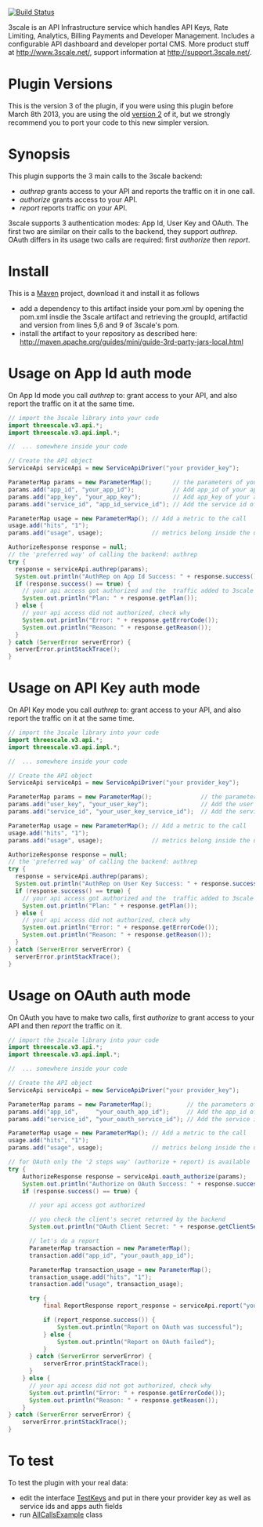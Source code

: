 [![Build Status](https://secure.travis-ci.org/3scale/3scale_ws_api_for_java.png?branch=master)](http://travis-ci.org/3scale/3scale_ws_api_for_java)

3scale is an API Infrastructure service which handles API Keys, Rate Limiting, Analytics, Billing Payments and Developer Management. Includes a configurable API dashboard and developer portal CMS. More product stuff at http://www.3scale.net/, support information at http://support.3scale.net/.

Plugin Versions
===============

This is the version 3 of the plugin, if you were using this plugin before March 8th 2013, you are using the old [version 2](https://github.com/3scale/3scale_ws_api_for_java/tree/v2) of it, but we strongly recommend you to port your code to this new simpler version.

Synopsis
========

This plugin supports the 3 main calls to the 3scale backend:

- *authrep* grants access to your API and reports the traffic on it in one call.
- *authorize* grants access to your API.
- *report* reports traffic on your API.

3scale supports 3 authentication modes: App Id, User Key and OAuth. The first two are similar on their calls to the backend, they support *authrep*. OAuth differs in its usage two calls are required: first *authorize* then *report*.

Install
=======

This is a [Maven](http://maven.apache.org/) project, download it and install it as follows
- add a dependency to this artifact inside your pom.xml by opening the pom.xml insdie the 3scale artifact and retrieving the groupId, artifactid and version from lines 5,6 and 9 of 3scale's pom.
- install the artifact to your repository as described here:
http://maven.apache.org/guides/mini/guide-3rd-party-jars-local.html


Usage on App Id auth mode
=========================

On App Id mode you call *authrep* to: grant access to your API, and also report the traffic on it at the same time.

```java
// import the 3scale library into your code
import threescale.v3.api.*;
import threescale.v3.api.impl.*;

//  ... somewhere inside your code

// Create the API object
ServiceApi serviceApi = new ServiceApiDriver("your provider_key");

ParameterMap params = new ParameterMap();      // the parameters of your call
params.add("app_id", "your_app_id");           // Add app_id of your application for authorization
params.add("app_key", "your_app_key");         // Add app_key of your application for authorization
params.add("service_id", "app_id_service_id"); // Add the service id of your application

ParameterMap usage = new ParameterMap(); // Add a metric to the call
usage.add("hits", "1");
params.add("usage", usage);              // metrics belong inside the usage parameter

AuthorizeResponse response = null;
// the 'preferred way' of calling the backend: authrep
try {
  response = serviceApi.authrep(params);
  System.out.println("AuthRep on App Id Success: " + response.success());
  if (response.success() == true) {
    // your api access got authorized and the  traffic added to 3scale backend
    System.out.println("Plan: " + response.getPlan());
  } else {
    // your api access did not authorized, check why
    System.out.println("Error: " + response.getErrorCode());
    System.out.println("Reason: " + response.getReason());
  }
} catch (ServerError serverError) {
  serverError.printStackTrace();
}
```

Usage on API Key auth mode
==========================

On API Key mode you call *authrep* to: grant access to your API, and also report the traffic on it at the same time.

```java
// import the 3scale library into your code
import threescale.v3.api.*;
import threescale.v3.api.impl.*;

//  ... somewhere inside your code

// Create the API object
ServiceApi serviceApi = new ServiceApiDriver("your provider_key");

ParameterMap params = new ParameterMap();              // the parameters of your call
params.add("user_key", "your_user_key");               // Add the user key of your application for authorization
params.add("service_id", "your_user_key_service_id");  // Add the service id of your application

ParameterMap usage = new ParameterMap(); // Add a metric to the call
usage.add("hits", "1");
params.add("usage", usage);              // metrics belong inside the usage parameter

AuthorizeResponse response = null;
// the 'preferred way' of calling the backend: authrep
try {
  response = serviceApi.authrep(params);
  System.out.println("AuthRep on User Key Success: " + response.success());
  if (response.success() == true) {
    // your api access got authorized and the  traffic added to 3scale backend
    System.out.println("Plan: " + response.getPlan());
  } else {
    // your api access did not authorized, check why
    System.out.println("Error: " + response.getErrorCode());
    System.out.println("Reason: " + response.getReason());
  }
} catch (ServerError serverError) {
  serverError.printStackTrace();
}
```

Usage on OAuth auth mode
==========================

On OAuth you have to make two calls, first *authorize* to grant access to your API and then *report* the traffic on it.

```java
// import the 3scale library into your code
import threescale.v3.api.*;
import threescale.v3.api.impl.*;

//  ... somewhere inside your code

// Create the API object
ServiceApi serviceApi = new ServiceApiDriver("your provider_key");

ParameterMap params = new ParameterMap();          // the parameters of your call
params.add("app_id",     "your_oauth_app_id");     // Add the app_id of your application for authorization
params.add("service_id", "your_oauth_service_id"); // Add the service id of your application

ParameterMap usage = new ParameterMap(); // Add a metric to the call
usage.add("hits", "1");
params.add("usage", usage);              // metrics belong inside the usage parameter

// for OAuth only the '2 steps way' (authorize + report) is available
try {
    AuthorizeResponse response = serviceApi.oauth_authorize(params);         // Perform OAuth authorize
    System.out.println("Authorize on OAuth Success: " + response.success());
    if (response.success() == true) {

      // your api access got authorized

      // you check the client's secret returned by the backend
      System.out.println("OAuth Client Secret: " + response.getClientSecret());

      // let's do a report
      ParameterMap transaction = new ParameterMap();
      transaction.add("app_id", "your_oauth_app_id");

      ParameterMap transaction_usage = new ParameterMap();
      transaction_usage.add("hits", "1");
      transaction.add("usage", transaction_usage);

      try {
          final ReportResponse report_response = serviceApi.report("your_oauth_service_id", transaction);

          if (report_response.success()) {
              System.out.println("Report on OAuth was successful");
          } else {
              System.out.println("Report on OAuth failed");
          }
      } catch (ServerError serverError) {
          serverError.printStackTrace();
      }
    } else {
      // your api access did not got authorized, check why
      System.out.println("Error: " + response.getErrorCode());
      System.out.println("Reason: " + response.getReason());
    }
} catch (ServerError serverError) {
    serverError.printStackTrace();
}
```

To test
=======

To test the plugin with your real data:
- edit the interface [TestKeys](https://github.com/3scale/3scale_ws_api_for_java/blob/master/src/main/java/threescale/v3/api/example/TestKeys.java) and put in there your provider key as well as service ids and apps auth fields
- run [AllCallsExample](https://github.com/3scale/3scale_ws_api_for_java/blob/master/src/main/java/threescale/v3/api/example/AllCallsExample.java) class
